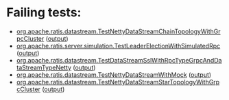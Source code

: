 # Failing tests: 

 * [org.apache.ratis.datastream.TestNettyDataStreamChainTopologyWithGrpcCluster](ratis-test/org.apache.ratis.datastream.TestNettyDataStreamChainTopologyWithGrpcCluster.txt) ([output](ratis-test/org.apache.ratis.datastream.TestNettyDataStreamChainTopologyWithGrpcCluster-output.txt))
 * [org.apache.ratis.server.simulation.TestLeaderElectionWithSimulatedRpc](ratis-test/org.apache.ratis.server.simulation.TestLeaderElectionWithSimulatedRpc.txt) ([output](ratis-test/org.apache.ratis.server.simulation.TestLeaderElectionWithSimulatedRpc-output.txt))
 * [org.apache.ratis.datastream.TestDataStreamSslWithRpcTypeGrpcAndDataStreamTypeNetty](ratis-test/org.apache.ratis.datastream.TestDataStreamSslWithRpcTypeGrpcAndDataStreamTypeNetty.txt) ([output](ratis-test/org.apache.ratis.datastream.TestDataStreamSslWithRpcTypeGrpcAndDataStreamTypeNetty-output.txt))
 * [org.apache.ratis.datastream.TestNettyDataStreamWithMock](ratis-test/org.apache.ratis.datastream.TestNettyDataStreamWithMock.txt) ([output](ratis-test/org.apache.ratis.datastream.TestNettyDataStreamWithMock-output.txt))
 * [org.apache.ratis.datastream.TestNettyDataStreamStarTopologyWithGrpcCluster](ratis-test/org.apache.ratis.datastream.TestNettyDataStreamStarTopologyWithGrpcCluster.txt) ([output](ratis-test/org.apache.ratis.datastream.TestNettyDataStreamStarTopologyWithGrpcCluster-output.txt))
